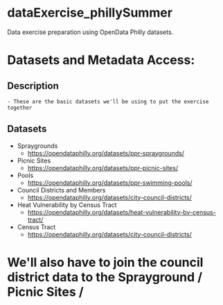 # dataExercise_phillySummer
Data exercise preparation using OpenData Philly datasets.


# Datasets and Metadata Access:
  ## Description
    - These are the basic datasets we'll be using to put the exercise together
  ## Datasets
  - Spraygrounds
    - https://opendataphilly.org/datasets/ppr-spraygrounds/
  - Picnic Sites
    - https://opendataphilly.org/datasets/ppr-picnic-sites/
  - Pools
    - https://opendataphilly.org/datasets/ppr-swimming-pools/   
  - Council Districts and Members
    - https://opendataphilly.org/datasets/city-council-districts/
  - Heat Vulnerability by Census Tract
    - https://opendataphilly.org/datasets/heat-vulnerability-by-census-tract/
  - Census Tract
    - https://opendataphilly.org/datasets/city-council-districts/
 
 
 # We'll also have to join the council district data to the Sprayground / Picnic Sites / 
